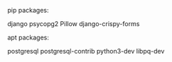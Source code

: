 pip packages:

django
psycopg2
Pillow
django-crispy-forms

apt packages:

postgresql
postgresql-contrib
python3-dev
libpq-dev